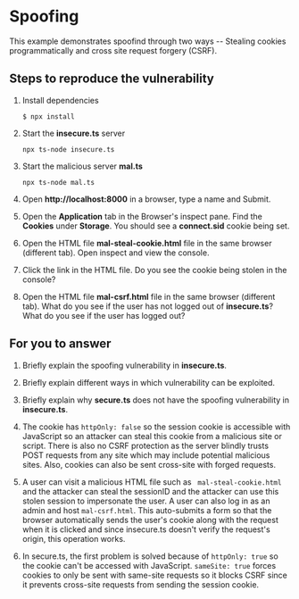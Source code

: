 # Spoofing

This example demonstrates spoofind through two ways -- Stealing cookies programmatically and cross site request forgery (CSRF).

## Steps to reproduce the vulnerability

1. Install dependencies

    `$ npx install`

2. Start the **insecure.ts** server

    `npx ts-node insecure.ts`

3. Start the malicious server **mal.ts**

    `npx ts-node mal.ts`

4. Open __http://localhost:8000__ in a browser, type a name and Submit.

5. Open the __Application__ tab in the Browser's inspect pane. Find the __Cookies__ under __Storage__. You should see a __connect.sid__ cookie being set.

6. Open the HTML file __mal-steal-cookie.html__ file in the same browser (different tab). Open inspect and view the console.

7. Click the link in the HTML file. Do you see the cookie being stolen in the console?

8. Open the HTML file __mal-csrf.html__ file in the same browser (different tab). What do you see if the user has not logged out of **insecure.ts**? What do you see if the user has logged out? 


## For you to answer

1. Briefly explain the spoofing vulnerability in **insecure.ts**.
2. Briefly explain different ways in which vulnerability can be exploited.
3. Briefly explain why **secure.ts** does not have the spoofing vulnerability in **insecure.ts**.

1. The cookie has `httpOnly: false` so the session cookie is accessible with JavaScript so an attacker can steal this cookie from a malicious site or script. There is also no CSRF protection as the server blindly trusts POST requests from any site which may include potential malicious sites. Also, cookies can also be sent cross-site with forged requests.
2. A user can visit a malicious HTML file such as ` mal-steal-cookie.html` and the attacker can steal the sessionID and the attacker can use this stolen session to impersonate the user. A user can also log in  as an admin and host `mal-csrf.html`. This auto-submits a form so that the browser automatically sends the user's cookie along with the request when it is clicked and since insecure.ts doesn't verify the request's origin, this operation works.
3. In secure.ts, the first problem is solved because of `httpOnly: true` so the cookie can't be accessed with JavaScript. `sameSite: true` forces cookies to only be sent with same-site requests so it blocks CSRF since it prevents cross-site requests from sending the session cookie. 